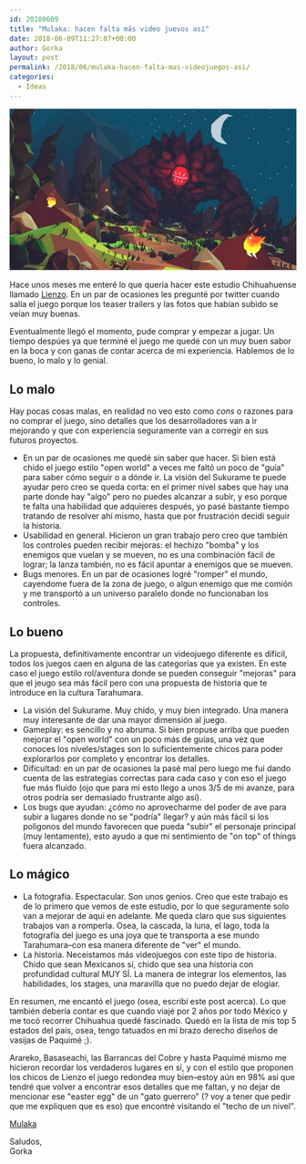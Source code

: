 ```yaml
---
id: 20180609
title: "Mulaka: hacen falta más video juevos así"
date: 2018-06-09T11:27:07+00:00
author: Gorka
layout: post
permalink: /2018/06/mulaka-hacen-falta-mas-videojuegos-asi/
categories:
  - Ideas
---
```

<img style="margin: auto;" src="/public/img/2018/06/mulaka.jpg" alt="Mulaka" />

Hace unos meses me enteré lo que quería hacer este estudio Chihuahuense llamado [Lienzo](https://www.lienzo.mx/). En un par de ocasiones les pregunté por twitter cuando salía el juego porque los teaser trailers y las fotos que habían subido se veían muy buenas.

Eventualmente llegó el momento, pude comprar y empezar a jugar. Un tiempo despúes ya que terminé el juego me quedé con un muy buen sabor en la boca y con ganas de contar acerca de mi experiencia. Hablemos de lo bueno, lo malo y lo genial.

## Lo malo

Hay pocas cosas malas, en realidad no veo esto como _cons_ o razones para no comprar el juego, sino detalles que los desarrolladores van a ir mejorando y que con experiencia seguramente van a corregir en sus futuros proyectos.

- En un par de ocasiones me quedé sin saber que hacer. Si bien está chido el juego estilo "open world" a veces me faltó un poco de "guía" para saber cómo seguir o a dónde ir. La visión del Sukurame te puede ayudar pero creo se queda corta: en el primer nivel sabes que hay una parte donde hay "algo" pero no puedes alcanzar a subir, y eso porque te falta una habilidad que adquieres después, yo pasé bastante tiempo tratando de resolver ahí mismo, hasta que por frustración decidí seguir la historia.
- Usabilidad en general. Hicieron un gran trabajo pero creo que también los controles pueden recibir mejoras: el hechizo "bomba" y los enemigos que vuelan y se mueven, no es una combinación fácil de lograr; la lanza también, no es fácil apuntar a enemigos que se mueven.
- Bugs menores. En un par de ocasiones logré "romper" el mundo, cayendome fuera de la zona de juego, o algun enemigo que me comión y me transportó a un universo paralelo donde no funcionaban los controles.

## Lo bueno

La propuesta, definitivamente encontrar un videojuego diferente es difícil, todos los juegos caen en alguna de las categorías que ya existen. En este caso el juego estilo rol/aventura donde se pueden conseguir "mejoras" para que el jeugo sea más fácil pero con una propuesta de historia que te introduce en la cultura Tarahumara.

- La visión del Sukurame. Muy chido, y muy bien integrado. Una manera muy interesante de dar una mayor dimensión al juego.
- Gameplay: es sencillo y no abruma. Si bien propuse arriba que pueden mejorar el "open world" con un poco más de guías, una vez que conoces los niveles/stages son lo suficientemente chicos para poder explorarlos por completo y encontrar los detalles.
- Dificultad: en un par de ocasiones la pasé mal pero luego me fui dando cuenta de las estrategias correctas para cada caso y con eso el juego fue más fluido (ojo que para mi esto llego a unos 3/5 de mi avanze, para otros podría ser demasiado frustrante algo así).
- Los bugs que ayudan: ¿cómo no aprovecharme del poder de ave para subir a lugares donde no se "podría" llegar? y aún más fácil si los poligonos del mundo favorecen que pueda "subir" el personaje principal (muy lentamente), esto ayudo a que mi sentimiento de "on top" of things fuera alcanzado.

## Lo mágico

- La fotografía. Espectacular. Son unos genios. Creo que este trabajo es de lo primero que vemos de este estudio, por lo que seguramente solo van a mejorar de aqui en adelante. Me queda claro que sus siguientes trabajos van a romperla. Osea, la cascada, la luna, el lago, toda la fotografía del juego es una joya que te transporta a ese mundo Tarahumara–con esa manera diferente de "ver" el mundo.
- La historia. Neceistamos más videojuegos con este tipo de historia. Chido que sean Mexicanos sí, chido que sea una historia con profundidad cultural MUY SÍ. La manera de integrar los elementos, las habilidades, los stages, una maravilla que no puedo dejar de elogiar.

En resumen, me encantó el juego (osea, escribí este post acerca). Lo que también debería contar es que cuando viajé por 2 años por todo México y me tocó recorrer Chihuahua quedé fascinado. Quedó en la lista de mis top 5 estados del país, osea, tengo tatuados en mi brazo derecho diseños de vasijas de Paquimé ;).

Arareko, Basaseachi, las Barrancas del Cobre y hasta Paquimé mismo me hicieron recordar los verdaderos lugares en sí, y con el estilo que proponen los chicos de Lienzo el juego redondea muy bien–estoy aún en 98% así que tendré que volver a encontrar esos detalles que me faltan, y no dejar de mencionar ese "easter egg" de un "gato guerrero" (? voy a tener que pedir que me expliquen que es eso) que encontré visitando el "techo de un nivel".

[Mulaka](https://www.lienzo.mx/mulaka/)

Saludos,<br />
Gorka
